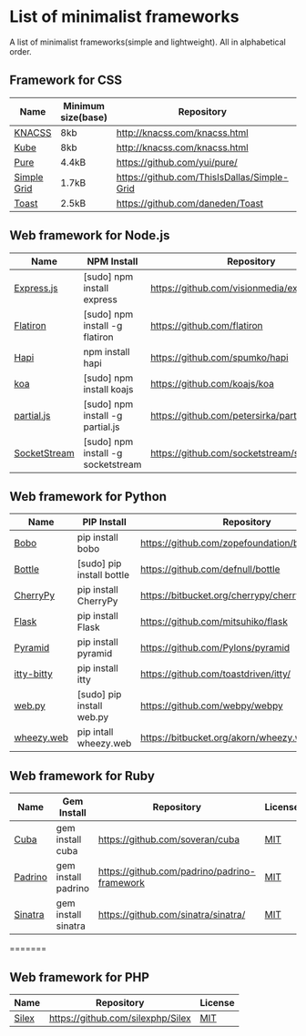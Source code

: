 List of minimalist frameworks
=========================
A list of minimalist frameworks(simple and lightweight). All in alphabetical order.

## Framework for CSS
Name | Minimum size(base) | Repository | License
--- | --- | --- | ---
[KNACSS](http://knacss.com/) | 8kb | http://knacss.com/knacss.html | [WTFPL](https://en.wikipedia.org/wiki/WTFPL)
[Kube](http://imperavi.com/kube/) | 8kb | http://knacss.com/knacss.html | [WTFPL](https://en.wikipedia.org/wiki/WTFPL)
[Pure](http://purecss.io/) | 4.4kB | https://github.com/yui/pure/ | [BSD](https://en.wikipedia.org/wiki/BSD_licenses)
[Simple Grid](http://thisisdallas.github.io/Simple-Grid/) | 1.7kB | https://github.com/ThisIsDallas/Simple-Grid | 
[Toast](https://daneden.me/toast/) | 2.5kB | https://github.com/daneden/Toast | 

## Web framework for Node.js
Name | NPM Install | Repository | License
--- | --- | --- | ---
[Express.js](http://expressjs.com/)| \[sudo\] npm install express | https://github.com/visionmedia/express| [MIT](http://opensource.org/licenses/MIT)
[Flatiron](http://flatironjs.org/)| \[sudo\] npm install -g flatiron| https://github.com/flatiron|[MIT](http://opensource.org/licenses/MIT)
[Hapi](http://spumko.github.io/)| npm install hapi | https://github.com/spumko/hapi| Unknown
[koa](https://github.com/koajs/koa)| \[sudo\] npm install koajs | https://github.com/koajs/koa | [MIT](http://opensource.org/licenses/MIT)
[partial.js](http://www.partialjs.com/)| \[sudo\] npm install -g partial.js| https://github.com/petersirka/partial.js| [MIT](http://opensource.org/licenses/MIT)
[SocketStream](http://www.socketstream.org/)| \[sudo\] npm install -g socketstream | https://github.com/socketstream/socketstream | [MIT](https://github.com/socketstream/socketstream/blob/master/LICENSE)

## Web framework for Python
Name |  PIP Install | Repository | License
--- | --- | --- | ---
[Bobo](http://bobo.digicool.com/) | pip install bobo | https://github.com/zopefoundation/bobo | [ZPL 2.1](https://en.wikipedia.org/wiki/Zope_Public_License)
[Bottle](http://bottlepy.org/docs/dev/) | \[sudo\] pip install bottle | https://github.com/defnull/bottle | [MIT](https://en.wikipedia.org/wiki/MIT_License)
[CherryPy](http://www.cherrypy.org/) | pip install CherryPy | https://bitbucket.org/cherrypy/cherrypy/overview | [BSD](https://en.wikipedia.org/wiki/BSD_licenses)
[Flask](http://flask.pocoo.org/) | pip install Flask | https://github.com/mitsuhiko/flask | [BSD](https://en.wikipedia.org/wiki/BSD_licenses)
[Pyramid](http://www.pylonsproject.org/) | pip install pyramid | https://github.com/Pylons/pyramid | [BSD-derived](http://www.repoze.org/LICENSE.txt)
[itty-bitty](https://github.com/toastdriven/itty/) | pip install itty | https://github.com/toastdriven/itty/ | [BSD](Link)
[web.py](http://webpy.org/) | \[sudo\] pip install web.py | https://github.com/webpy/webpy | Public domain
[wheezy.web](http://pythonhosted.org/wheezy.web/) | pip intall wheezy.web | https://bitbucket.org/akorn/wheezy.web | [MIT](https://en.wikipedia.org/wiki/MIT_License)

## Web framework for Ruby
Name | Gem Install | Repository | License
--- | --- | --- | ---
[Cuba](http://cuba.is/)| gem install cuba | https://github.com/soveran/cuba | [MIT](http://opensource.org/licenses/MIT)
[Padrino](http://www.padrinorb.com/)| gem install padrino | https://github.com/padrino/padrino-framework | [MIT](http://opensource.org/licenses/MIT)
[Sinatra](http://www.sinatrarb.com/)| gem install sinatra | https://github.com/sinatra/sinatra/ | [MIT](http://opensource.org/licenses/MIT)

=======

## Web framework for PHP
Name | Repository | License
--- | --- | ---
[Silex](http://silex.sensiolabs.org/)| https://github.com/silexphp/Silex | [MIT](http://opensource.org/licenses/MIT)
